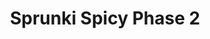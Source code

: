 ---
slug: sprunki-spicy-phase-2
title: Sprunki Spicy Phase 2
description: "Sprunki Spicy Phase 2 is an exciting online game. Play for free directly in your browser!"
icon: /images/popular_mods/Sprunki Spicy Phase 2.png
url: https://wowtbc.net/sprunkin/spicy-phase2/index.html
previewImage: /images/popular_mods/Sprunki Spicy Phase 2.png
type: popular mods

# SEO配置
seo:
  title: "Sprunki Spicy Phase 2 - Play Free Online Game | Fun Browser Games"
  description: "Sprunki Spicy Phase 2 - Play this fun online game for free in your browser. No download required!"
  ogImage: "/images/popular_mods/Sprunki Spicy Phase 2.png"
  keywords: "sprunki-spicy-phase-2, online game, browser game, free game, popular mods game, play online"

videoUrls:
  - https://www.youtube.com/embed/example1
  - https://www.youtube.com/embed/example2

whyPlay:
  title: "Why Play Sprunki Spicy Phase 2?"
  items:
    - "Immersive Gameplay: Sprunki Spicy Phase 2 offers an engaging and immersive gaming experience that will keep you entertained for hours"
    - "Challenging Levels: Test your skills with increasingly difficult challenges and obstacles"
    - "Beautiful Graphics: Enjoy stunning visuals and smooth animations that bring the game world to life"
    - "Regular Updates: New content and features are added regularly to keep the game fresh and exciting"
    - "Free to Play: Experience all the fun without spending a penny"
    - "Community Features: Connect with other players, share strategies, and compete for high scores"
    - "Cross-Platform: Play on any device with a web browser, no downloads required"

features:
  title: "Key Features of Sprunki Spicy Phase 2"
  image: "/images/popular_mods/Sprunki Spicy Phase 2.png"
  items:
    - "Intuitive Controls: Easy to learn controls make Sprunki Spicy Phase 2 accessible for players of all skill levels"
    - "Multiple Game Modes: Enjoy various gameplay options that provide different challenges and experiences"
    - "Character Customization: Personalize your gaming experience with unique characters and items"
    - "Achievement System: Complete special tasks to earn rewards and recognition"
    - "Leaderboards: Compete with players worldwide and see who can achieve the highest scores"

characteristics:
  title: "Game Characteristics"
  image: "/images/popular_mods/Sprunki Spicy Phase 2.png"
  items:
    - "Genre: Popular mods game with elements of strategy and skill"
    - "Difficulty: Suitable for both casual gamers and those seeking a challenge"
    - "Play Time: Quick sessions or extended gameplay, depending on your preference"
    - "Art Style: Vibrant and engaging visuals that enhance the gaming experience"
    - "Sound Design: Immersive audio that complements the gameplay perfectly"

info: "Sprunki Spicy Phase 2 is an exciting online game that offers players a unique and engaging gaming experience. With its intuitive controls, stunning visuals, and challenging gameplay, Sprunki Spicy Phase 2 provides hours of entertainment for players of all ages and skill levels. Whether you're looking for a quick gaming session during a break or an extended play session, Sprunki Spicy Phase 2 delivers an immersive experience that will keep you coming back for more. The game features multiple levels of increasing difficulty, ensuring that players are constantly challenged as they progress. With regular updates adding new content and features, Sprunki Spicy Phase 2 remains fresh and exciting, providing endless entertainment options for its growing community of players."

howToPlayIntro: "Welcome to Sprunki Spicy Phase 2! This guide will walk you through the basics and help you master the game. Whether you're a beginner or looking to improve your skills, these tips and instructions will enhance your gaming experience."

howToPlaySteps:
  - title: "Getting Started"
    description: "Begin your Sprunki Spicy Phase 2 adventure by familiarizing yourself with the controls. Use your keyboard or mouse to navigate through the game interface. The tutorial will guide you through the basic mechanics and help you understand the objectives."
  - title: "Understanding the Objectives"
    description: "In Sprunki Spicy Phase 2, your main goal is to progress through levels by completing specific objectives. Each level presents unique challenges that require different strategies and approaches."
  - title: "Mastering the Controls"
    description: "Practice using the controls to improve your precision and reaction time. Sprunki Spicy Phase 2 requires quick reflexes and strategic thinking to overcome obstacles and defeat opponents."
  - title: "Utilizing Power-ups"
    description: "Collect power-ups throughout the game to enhance your abilities and overcome difficult challenges. Each power-up offers unique advantages that can be crucial for success."
  - title: "Developing Strategies"
    description: "As you progress in Sprunki Spicy Phase 2, develop effective strategies for different scenarios. Analyze patterns, anticipate challenges, and adapt your approach to maximize your performance."

faq:
  title: "Frequently Asked Questions about Sprunki Spicy Phase 2"
  items:
    - question: "Is Sprunki Spicy Phase 2 free to play?"
      answer: "Yes, Sprunki Spicy Phase 2 is completely free to play directly in your web browser. No downloads or purchases are required to enjoy the full game experience."
    - question: "Can I play Sprunki Spicy Phase 2 on mobile devices?"
      answer: "Yes, Sprunki Spicy Phase 2 is optimized for both desktop and mobile play. You can enjoy the game on any device with a web browser and internet connection."
    - question: "Are there any in-game purchases?"
      answer: "While Sprunki Spicy Phase 2 is free to play, there may be optional in-game purchases available for cosmetic items or additional features that don't affect core gameplay."
    - question: "How often is Sprunki Spicy Phase 2 updated?"
      answer: "The developers regularly update Sprunki Spicy Phase 2 with new content, features, and improvements based on player feedback and game performance."
    - question: "Can I play Sprunki Spicy Phase 2 offline?"
      answer: "Currently, Sprunki Spicy Phase 2 requires an internet connection to play as it's a browser-based online game."
    - question: "Is Sprunki Spicy Phase 2 suitable for children?"
      answer: "Yes, Sprunki Spicy Phase 2 is designed to be family-friendly and suitable for players of all ages."
    - question: "How do I report bugs or issues?"
      answer: "If you encounter any problems while playing Sprunki Spicy Phase 2, you can report them through the game's support page or contact the developers directly through their website."
    - question: "Still Have Questions?"
      answer: "If you have additional questions about Sprunki Spicy Phase 2 that aren't covered in this FAQ, please visit our support center or contact our customer service team for assistance."
---